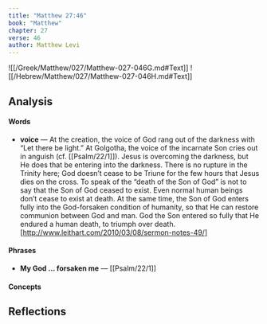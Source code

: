 ```yaml
---
title: "Matthew 27:46"
book: "Matthew"
chapter: 27
verse: 46
author: Matthew Levi
---
```

![[/Greek/Matthew/027/Matthew-027-046G.md#Text]]
![[/Hebrew/Matthew/027/Matthew-027-046H.md#Text]]

## Analysis

#### Words
- **voice** — At the creation, the voice of God rang out of the darkness with “Let there be light.”  At Golgotha, the voice of the incarnate Son cries out in anguish (cf. [[Psalm/22/1]]).  Jesus is overcoming the darkness, but He does that be entering into the darkness.  There is no rupture in the Trinity here; God doesn’t cease to be Triune for the few hours that Jesus dies on the cross.  To speak of the “death of the Son of God” is not to say that the Son of God ceased to exist.  Even normal human beings don’t cease to exist at death.  At the same time, the Son of God enters fully into the God-forsaken condition of humanity, so that He can restore communion between God and man.  God the Son entered so fully that He endured a human death, to triumph over death.[http://www.leithart.com/2010/03/08/sermon-notes-49/]

#### Phrases
- **My God ... forsaken me** — [[Psalm/22/1]]

#### Concepts

## Reflections

